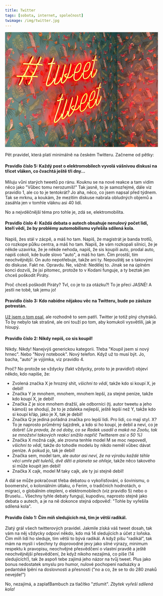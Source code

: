 ```yaml
---
title: Twitter
tags: [sobota, internet, společnost]
twimage: /img/twitter.jpg
---
```


![cover](/img/twitter.jpg)

Pět pravidel, která platí minimálně na českém Twitteru. Začneme od pětky:

#### Pravidlo číslo 5: Každý post o elektromobilech vyvolá vášnivou diskusi na třicet vláken, co čvachtá ještě tři dny...

Miluju vůni starých tweetů po ránu. Kouknu se na nové reakce a tam vidím něco jako "Vůbec tomu nerozumíš!" Tak jasně, to je samozřejmé, dále viz pravidlo 1, ale co to je tentokrát? Jo aha, něco, co jsem napsal před týdnem. Tak se mrknu, a koukám, že mezitím diskuse nabrala obludných objemů a zasáhla jen v tomhle vláknu asi 40 lidí.

No a nejvděčnější téma pro tohle je, zdá se, elektromobilita.

#### Pravidlo číslo 4: Každá debata o autech obsahuje nenulový počet lidí, kteří vědí, že by problémy automobilismu vyřešila sdílená kola.

Napiš, žes stál v zácpě, a máš ho tam. Napiš, že magistrát je banda trotlů, co rozkope půlku centra, a máš ho tam. Napiš, že vám rozkopali silnici, že je někde uzavírka, že je někde nehoda, napiš, že sis koupili auto, prodal auto, napiš cokoli, kde bude slovo "auto", a máš ho tam. Čím prostší, tím neochvějnější. On auto nepotřebuje, takže ani ty. Nepouštěj se s takovými do diskuse. Fakt ne. Opravdu. Ne, vážně: Nedělej to. Jinak se na úplném konci dozvíš, že jsi pitomec, protože to v Kodani funguje, a ty beztak jen chceš poškodit Piráty.

Proč chceš poškodit Piráty? Tvl, co je to za otázku?! To je přeci JASNÉ! A jestli ne tobě, tak jemu jo!

#### Pravidlo číslo 3: Kdo nabídne nějakou věc na Twitteru, bude po zásluze potrestán.

[Už jsem o tom psal](https://den1.cz/2021/08/15/darovany.html), ale rozhodně to sem patří. Twitter je totiž plný chytráků. To by nebylo tak strašné, ale oni touží po tom, aby komukoli vysvětlili, jak je hloupý.

#### Pravidlo číslo 2: Nikdy nepiš, co sis koupil!

Nikdy. Nikdy! Nanejvýš generickou kategorii. Třeba "Koupil jsem si nový hrnec". Nebo "Nový notebook". Nový telefon. Když už to musí být. Jo, bacha, "auto" je výjimka, viz pravidlo 4. 

Proč? No protože se vždycky (fakt vždycky, proto to je pravidlo!) objeví někdo, kdo napíše, že:

- Zvolená značka X je hrozný shit, _všichni to vědí_, takže kdo si koupí X, je debil!
- Značka Y je mnohem, mnohem, mnohem lepší, za stejné peníze, takže kdo koupí X, je debil!
- Značka Z je sice mnohem dražší, ale odborníci (tj. autor tweetu a jeho kámoš) se shodují, že to je zdaleka nejlepší, ještě lepší než Y, takže kdo si koupí křáp, jako je X, tak je debil!
- Značka Q je jediná pořádná značka pro lepší lidi. Pro lidi, co mají styl. X? To je naprosto průměrný šajzdrek, a kdo si ho koupí, je debil a neví, co je dobré! _(Je pravda, že od doby, co se Radek usadil a maká na Zootu, tak se množství takových reakcí snížilo napříč Twitterem asi o 50 %)_
- Značka X možná cajk, ale zrovna tenhle model M se moc nepovedl, _všichni to vědí_, takže do tohodle modelu by nikdo neměl vůbec dávat peníze. A pokud jo, tak je debil!
- Značka sem, model tam, ale _autor asi neví, že na výrobu každé téhle věci umře pět tuleňů, dvě děti a planeta se ohřeje_, takže něco takového si může koupit jen debil!
- Značka X cajk, model M taky cajk, ale ty jsi stejně debil!

A dál se může pokračovat třeba debatou o vykořisťování, o šovinismu, o boomerství, o koloniálním útlaku, o Ferim, o tradičních hodnotách, o migraci, o globálním oteplení, o elektromobilech (viz pravidlo 5) nebo o Bruselu... Všechny tyhle debaty fungují, kupodivu, naprosto stejně jako debata o autech, a je na ně dokonce stejná odpověď: "Tohle by vyřešila sdílená kola".

#### Pravidlo číslo 1: Čím míň sledujících má, tím je větší radikál.

Zlatý grál všech twitterových pravidel. Jakmile získá váš tweet dosah, tak vám na něj vždycky odpoví někdo, kdo má 14 sledujících a účet z loňska. Čím míň lidí ho sleduje, tím větší to bývá radikál. A když píšu "radikál", tak mám na mysli i všechny ty doprovodné jevy jako silné výrazy, minimum respektu k pravopisu, neochvějné přesvědčení o vlastní pravdě a ještě neochvějnější přesvědčení, že když nikoho nezajímá, co píše (14 sledujících!), tak že aspoň tebe zajímá jeho názor na tvůj tweet. Plus jako bonus nedostatek smyslu pro humor, nulové pochopení nadsázky a pedantské lpění na doslovnosti a přesnosti ("no a co, že se to do 280 znaků nevejde!")

No, nezajímá, a zaplaťBambuch za tlačítko "ztlumit". _Zbytek vyřeší sdílená kola!_